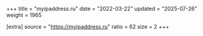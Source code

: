 +++
title = "myipaddress.ru"
date = "2022-03-22"
updated = "2025-07-26"
weight = 1965

[extra]
source = "https://myipaddress.ru"
ratio = 62
size = 2
+++
